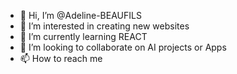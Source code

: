 - 👋 Hi, I’m @Adeline-BEAUFILS
- 👀 I’m interested in creating new websites
- 🌱 I’m currently learning REACT
- 💞️ I’m looking to collaborate on AI projects or Apps
- 📫 How to reach me 

<!---
Adeline-BEAUFILS/Adeline-BEAUFILS is a ✨ special ✨ repository because its `README.md` (this file) appears on your GitHub profile.
You can click the Preview link to take a look at your changes.
--->

